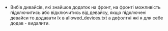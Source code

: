 - Вибів дивайсів, які знайшов додаток на фронт, на фронті можливість підключитись або відключитись від девайсу, якщо підключені девайси то додавати їх в allowed_devices.txt а дефолтні які я для себе додав - видалити.
